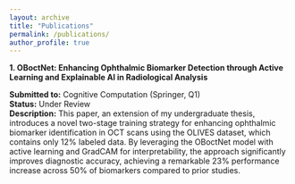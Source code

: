 ```yaml
---
layout: archive
title: "Publications"
permalink: /publications/
author_profile: true
---
```


<b>1. OBoctNet: Enhancing Ophthalmic Biomarker Detection through Active Learning and Explainable AI in Radiological Analysis</b><br>

<b>Submitted to:</b> Cognitive Computation (Springer, Q1)<br>
<b>Status:</b> Under Review<br>
<b>Description:</b> This paper, an extension of my undergraduate thesis, introduces a novel two-stage training strategy for enhancing ophthalmic biomarker identification in OCT scans using the OLIVES dataset, which contains only 12% labeled data. By leveraging the OBoctNet model with active learning and GradCAM for interpretability, the approach significantly improves diagnostic accuracy, achieving a remarkable 23% performance increase across 50% of biomarkers compared to prior studies.
